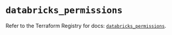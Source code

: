 # `databricks_permissions`

Refer to the Terraform Registry for docs: [`databricks_permissions`](https://registry.terraform.io/providers/databricks/databricks/1.81.1/docs/resources/permissions).
